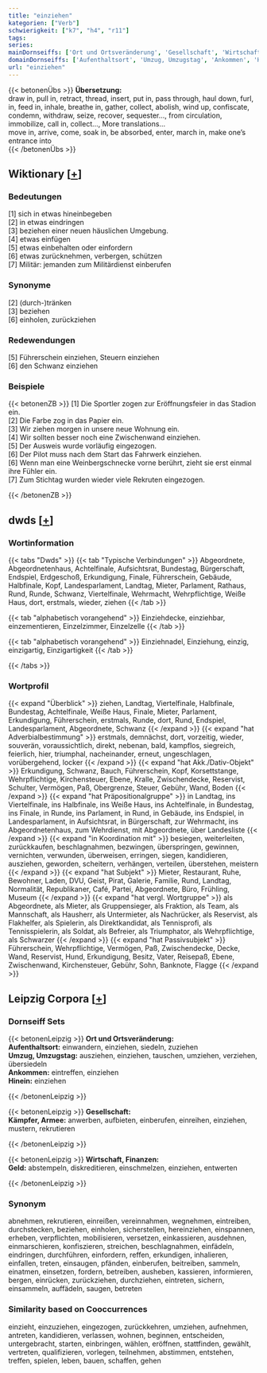 ```yaml
---
title: "einziehen"
kategorien: ["Verb"]
schwierigkeit: ["k7", "h4", "r11"]
tags:
series:
mainDornseiffs: ['Ort und Ortsveränderung', 'Gesellschaft', 'Wirtschaft, Finanzen']
domainDornseiffs: ['Aufenthaltsort', 'Umzug, Umzugstag', 'Ankommen', 'Hinein', 'Kämpfer, Armee', 'Geld']
url: "einziehen"
---
```


{{< betonenÜbs >}}
**Übersetzung:**  
draw in, pull in, retract, thread, insert, put in, pass through, haul down, furl, in, feed in, inhale, breathe in, gather, collect, abolish, wind up, confiscate, condemn, withdraw, seize, recover, sequester..., from circulation, immobilize, call in, collect..., More translations...  
move in, arrive, come, soak in, be absorbed, enter, march in, make one’s entrance  into  
{{< /betonenÜbs >}}

## Wiktionary [[+](https://de.wiktionary.org/wiki/einziehen)]

### Bedeutungen
[1] sich in etwas hineinbegeben  
[2] in etwas eindringen  
[3] beziehen einer neuen häuslichen Umgebung.  
[4] etwas einfügen  
[5] etwas einbehalten oder einfordern  
[6] etwas zurücknehmen, verbergen, schützen  
[7] Militär: jemanden zum Militärdienst einberufen  

### Synonyme
[2] (durch-)tränken  
[3] beziehen  
[6] einholen, zurückziehen  

### Redewendungen
[5] Führerschein einziehen, Steuern einziehen  
[6] den Schwanz einziehen  

### Beispiele
{{< betonenZB >}}
[1] Die Sportler zogen zur Eröffnungsfeier in das Stadion ein.  
[2] Die Farbe zog in das Papier ein.  
[3] Wir ziehen morgen in unsere neue Wohnung ein.  
[4] Wir sollten besser noch eine Zwischenwand einziehen.  
[5] Der Ausweis wurde vorläufig eingezogen.  
[6] Der Pilot muss nach dem Start das Fahrwerk einziehen.  
[6] Wenn man eine Weinbergschnecke vorne berührt, zieht sie erst einmal ihre Fühler ein.  
[7] Zum Stichtag wurden wieder viele Rekruten eingezogen.  

{{< /betonenZB >}}


## dwds [[+](https://www.dwds.de/wb/einziehen)]

### Wortinformation
{{< tabs "Dwds" >}}
{{< tab "Typische Verbindungen" >}}
Abgeordnete, Abgeordnetenhaus, Achtelfinale, Aufsichtsrat, Bundestag, Bürgerschaft, Endspiel, Erdgeschoß, Erkundigung, Finale, Führerschein, Gebäude, Halbfinale, Kopf, Landesparlament, Landtag, Mieter, Parlament, Rathaus, Rund, Runde, Schwanz, Viertelfinale, Wehrmacht, Wehrpflichtige, Weiße Haus, dort, erstmals, wieder, ziehen
{{< /tab >}}

{{< tab "alphabetisch vorangehend" >}}
Einziehdecke, einziehbar, einzementieren, Einzelzimmer, Einzelzelle
{{< /tab >}}

{{< tab "alphabetisch vorangehend" >}}
Einziehnadel, Einziehung, einzig, einzigartig, Einzigartigkeit
{{< /tab >}}

{{< /tabs >}}

### Wortprofil
{{< expand "Überblick" >}} ziehen, Landtag, Viertelfinale, Halbfinale, Bundestag, Achtelfinale, Weiße Haus, Finale, Mieter, Parlament, Erkundigung, Führerschein, erstmals, Runde, dort, Rund, Endspiel, Landesparlament, Abgeordnete, Schwanz {{< /expand >}}
{{< expand "hat Adverbialbestimmung" >}} erstmals, demnächst, dort, vorzeitig, wieder, souverän, voraussichtlich, direkt, nebenan, bald, kampflos, siegreich, feierlich, hier, triumphal, nacheinander, erneut, ungeschlagen, vorübergehend, locker {{< /expand >}}
{{< expand "hat Akk./Dativ-Objekt" >}} Erkundigung, Schwanz, Bauch, Führerschein, Kopf, Korsettstange, Wehrpflichtige, Kirchensteuer, Ebene, Kralle, Zwischendecke, Reservist, Schulter, Vermögen, Paß, Obergrenze, Steuer, Gebühr, Wand, Boden {{< /expand >}}
{{< expand "hat Präpositionalgruppe" >}} in Landtag, ins Viertelfinale, ins Halbfinale, ins Weiße Haus, ins Achtelfinale, in Bundestag, ins Finale, in Runde, ins Parlament, in Rund, in Gebäude, ins Endspiel, in Landesparlament, in Aufsichtsrat, in Bürgerschaft, zur Wehrmacht, ins Abgeordnetenhaus, zum Wehrdienst, mit Abgeordnete, über Landesliste {{< /expand >}}
{{< expand "in Koordination mit" >}} besiegen, weiterleiten, zurückkaufen, beschlagnahmen, bezwingen, überspringen, gewinnen, vernichten, verwunden, überweisen, erringen, siegen, kandidieren, ausziehen, geworden, scheitern, verhängen, verteilen, überstehen, meistern {{< /expand >}}
{{< expand "hat Subjekt" >}} Mieter, Restaurant, Ruhe, Bewohner, Laden, DVU, Geist, Pirat, Galerie, Familie, Rund, Landtag, Normalität, Republikaner, Café, Partei, Abgeordnete, Büro, Frühling, Museum {{< /expand >}}
{{< expand "hat vergl. Wortgruppe" >}} als Abgeordnete, als Mieter, als Gruppensieger, als Fraktion, als Team, als Mannschaft, als Hausherr, als Untermieter, als Nachrücker, als Reservist, als Flakhelfer, als Spielerin, als Direktkandidat, als Tennisprofi, als Tennisspielerin, als Soldat, als Befreier, als Triumphator, als Wehrpflichtige, als Schwarzer {{< /expand >}}
{{< expand "hat Passivsubjekt" >}} Führerschein, Wehrpflichtige, Vermögen, Paß, Zwischendecke, Decke, Wand, Reservist, Hund, Erkundigung, Besitz, Vater, Reisepaß, Ebene, Zwischenwand, Kirchensteuer, Gebühr, Sohn, Banknote, Flagge {{< /expand >}}

## Leipzig Corpora [[+](https://corpora.uni-leipzig.de/en/res?word=einziehen&corpusId=deu_newscrawl-public_2018)]

### Dornseiff Sets
{{< betonenLeipzig >}}
**Ort und Ortsveränderung:**  
**Aufenthaltsort:** einwandern, einziehen, siedeln, zuziehen  
**Umzug, Umzugstag:** ausziehen, einziehen, tauschen, umziehen, verziehen, übersiedeln  
**Ankommen:** eintreffen, einziehen  
**Hinein:** einziehen  

{{< /betonenLeipzig >}}


{{< betonenLeipzig >}}
**Gesellschaft:**  
**Kämpfer, Armee:** anwerben, aufbieten, einberufen, einreihen, einziehen, mustern, rekrutieren  

{{< /betonenLeipzig >}}


{{< betonenLeipzig >}}
**Wirtschaft, Finanzen:**  
**Geld:** abstempeln, diskreditieren, einschmelzen, einziehen, entwerten  

{{< /betonenLeipzig >}}

### Synonym
abnehmen, rekrutieren, einreißen, vereinnahmen, wegnehmen, eintreiben, durchstecken, beziehen, einholen, sicherstellen, hereinziehen, einspannen, erheben, verpflichten, mobilisieren, versetzen, einkassieren, ausdehnen, einmarschieren, konfiszieren, streichen, beschlagnahmen, einfädeln, eindringen, durchführen, einfordern, reffen, erkundigen, inhalieren, einfallen, treten, einsaugen, pfänden, einberufen, beitreiben, sammeln, einatmen, einsetzen, fordern, betreiben, ausheben, kassieren, informieren, bergen, einrücken, zurückziehen, durchziehen, eintreten, sichern, einsammeln, auffädeln, saugen, betreten


### Similarity based on Cooccurrences
einzieht, einzuziehen, eingezogen, zurückkehren, umziehen, aufnehmen, antreten, kandidieren, verlassen, wohnen, beginnen, entscheiden, untergebracht, starten, einbringen, wählen, eröffnen, stattfinden, gewählt, vertreten, qualifizieren, vorlegen, teilnehmen, abstimmen, entstehen, treffen, spielen, leben, bauen, schaffen, gehen

